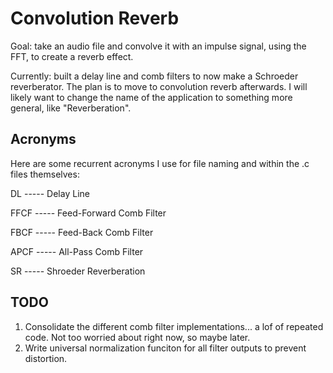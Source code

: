 # Convolution Reverb 
Goal: take an audio file and convolve it with an impulse signal, using the
FFT, to create a reverb effect. 

Currently: built a delay line and comb filters to now make a Schroeder 
reverberator. The plan is to move to convolution reverb afterwards. I will 
likely want to change the name of the application to something more general,
like "Reverberation". 

## Acronyms 
Here are some recurrent acronyms I use for file naming and within the .c files
themselves:

  DL ----- Delay Line

FFCF ----- Feed-Forward Comb Filter

FBCF ----- Feed-Back Comb Filter

APCF ----- All-Pass Comb Filter

  SR ----- Shroeder Reverberation  

## TODO
1. Consolidate the different comb filter implementations... a lof of repeated
   code. Not too worried about right now, so maybe later. 
2. Write universal normalization funciton for all filter outputs to prevent
   distortion.


